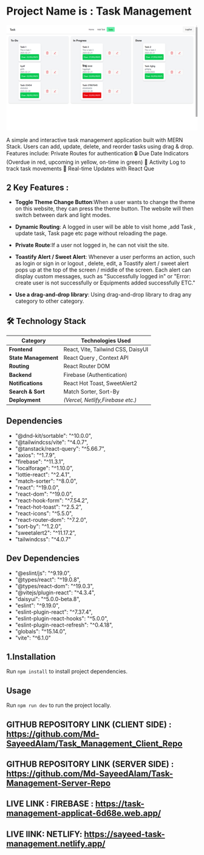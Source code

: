 # Project Name is : Task Management
![ Task Management Banner](./public/taskmanagement.png)

A simple and interactive task management application built with MERN Stack. Users can add, update, delete, and reorder tasks using drag & drop. Features include: Private Routes for authentication 🔒 Due Date Indicators (Overdue in red, upcoming in yellow, on-time in green) 📅 Activity Log to track task movements 📜 Real-time Updates with React Que


## 2 Key Features :

- **Toggle Theme Change Button**:When a user wants to change the theme on this website, they can press the theme button. The website will then switch between dark and light modes.

- **Dynamic Routing**: A logged in user will be able to visit home ,add Task , update task, Task page  etc page without reloading the page.



- **Private Route**:If a user not logged in, he can not visit the site.

- **Toastify Alert / Sweet Alert**: Whenever a user performs an action, such as login or sign in or logout , delete, edit, a Toastify alert / sweet alert pops up at the top of the screen / middle of the screen. Each alert can display custom messages, such as "Successfully logged in" or "Error: create user is not successfully or Equipments added successfully ETC."




- **Use a drag-and-drop library**: Using   drag-and-drop library to drag any category to other category.





## 🛠️ **Technology Stack**  

| **Category**         | **Technologies Used**                      |
|----------------------|-------------------------------------------|
| **Frontend**         | React, Vite, Tailwind CSS, DaisyUI        |
| **State Management** | React Query , Context API                              |                         
| **Routing**          | React Router DOM                          |
| **Backend**          | Firebase (Authentication)                 |                             
| **Notifications**    | React Hot Toast, SweetAlert2              |
| **Search & Sort**    | Match Sorter, Sort-By                     |
| **Deployment**       | *(Vercel, Netlify,Firebase etc.)*                 |  

## **Dependencies**  

   - "@dnd-kit/sortable": "^10.0.0",
   - "@tailwindcss/vite": "^4.0.7",
   - "@tanstack/react-query": "^5.66.7",
   - "axios": "^1.7.9",
   - "firebase": "^11.3.1",
   - "localforage": "^1.10.0",
   - "lottie-react": "^2.4.1",
   - "match-sorter": "^8.0.0",
   - "react": "^19.0.0",
   - "react-dom": "^19.0.0",
   - "react-hook-form": "^7.54.2",
   - "react-hot-toast": "^2.5.2",
   - "react-icons": "^5.5.0",
   - "react-router-dom": "^7.2.0",
   - "sort-by": "^1.2.0",
   - "sweetalert2": "^11.17.2",
   - "tailwindcss": "^4.0.7"
  
## Dev Dependencies

   - "@eslint/js": "^9.19.0",
   - "@types/react": "^19.0.8",
   - "@types/react-dom": "^19.0.3",
   - "@vitejs/plugin-react": "^4.3.4",
   - "daisyui": "^5.0.0-beta.8",
   - "eslint": "^9.19.0",
   - "eslint-plugin-react": "^7.37.4",
   - "eslint-plugin-react-hooks": "^5.0.0",
   - "eslint-plugin-react-refresh": "^0.4.18",
   - "globals": "^15.14.0",
   - "vite": "^6.1.0"
 

## 1.Installation

Run `npm install` to install project dependencies.

## Usage

Run `npm run dev` to run the project locally.


## GITHUB REPOSITORY LINK (CLIENT SIDE) : https://github.com/Md-SayeedAlam/Task_Management_Client_Repo

## GITHUB REPOSITORY LINK (SERVER SIDE) : https://github.com/Md-SayeedAlam/Task-Management-Server-Repo

## LIVE LINK : FIREBASE : https://task-management-applicat-6d68e.web.app/

## LIVE lINK: NETLIFY:  https://sayeed-task-management.netlify.app/

